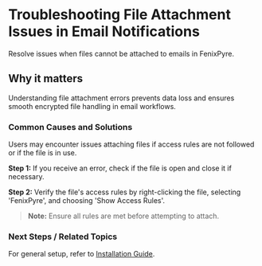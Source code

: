 # Troubleshooting File Attachment Issues in Email Notifications

Resolve issues when files cannot be attached to emails in FenixPyre.


## Why it matters
Understanding file attachment errors prevents data loss and ensures smooth encrypted file handling in email workflows.

### Common Causes and Solutions

Users may encounter issues attaching files if access rules are not followed or if the file is in use.

**Step 1:** If you receive an error, check if the file is open and close it if necessary.

**Step 2:** Verify the file's access rules by right-clicking the file, selecting 'FenixPyre', and choosing 'Show Access Rules'.

<!-- IMG: ./media/09-troubleshooting-&-faq/access-rules.png | Alt: Viewing access rules in FenixPyre -->

> **Note:** Ensure all rules are met before attempting to attach.

### Next Steps / Related Topics
For general setup, refer to [Installation Guide](/03-setup-&-installation/install-windows-agent).
